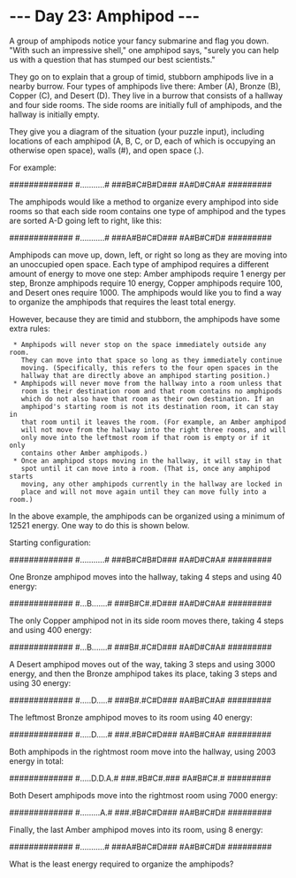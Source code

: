 # --- Day 23: Amphipod ---

   A group of amphipods notice your fancy submarine and flag you down. "With
   such an impressive shell," one amphipod says, "surely you can help us with
   a question that has stumped our best scientists."

   They go on to explain that a group of timid, stubborn amphipods live in a
   nearby burrow. Four types of amphipods live there: Amber (A), Bronze (B),
   Copper (C), and Desert (D). They live in a burrow that consists of a
   hallway and four side rooms. The side rooms are initially full of
   amphipods, and the hallway is initially empty.

   They give you a diagram of the situation (your puzzle input), including
   locations of each amphipod (A, B, C, or D, each of which is occupying an
   otherwise open space), walls (#), and open space (.).

   For example:

 #############
 #...........#
 ###B#C#B#D###
   #A#D#C#A#
   #########

   The amphipods would like a method to organize every amphipod into side
   rooms so that each side room contains one type of amphipod and the types
   are sorted A-D going left to right, like this:

 #############
 #...........#
 ###A#B#C#D###
   #A#B#C#D#
   #########

   Amphipods can move up, down, left, or right so long as they are moving
   into an unoccupied open space. Each type of amphipod requires a different
   amount of energy to move one step: Amber amphipods require 1 energy per
   step, Bronze amphipods require 10 energy, Copper amphipods require 100,
   and Desert ones require 1000. The amphipods would like you to find a way
   to organize the amphipods that requires the least total energy.

   However, because they are timid and stubborn, the amphipods have some
   extra rules:

     * Amphipods will never stop on the space immediately outside any room.
       They can move into that space so long as they immediately continue
       moving. (Specifically, this refers to the four open spaces in the
       hallway that are directly above an amphipod starting position.)
     * Amphipods will never move from the hallway into a room unless that
       room is their destination room and that room contains no amphipods
       which do not also have that room as their own destination. If an
       amphipod's starting room is not its destination room, it can stay in
       that room until it leaves the room. (For example, an Amber amphipod
       will not move from the hallway into the right three rooms, and will
       only move into the leftmost room if that room is empty or if it only
       contains other Amber amphipods.)
     * Once an amphipod stops moving in the hallway, it will stay in that
       spot until it can move into a room. (That is, once any amphipod starts
       moving, any other amphipods currently in the hallway are locked in
       place and will not move again until they can move fully into a room.)

   In the above example, the amphipods can be organized using a minimum of
   12521 energy. One way to do this is shown below.

   Starting configuration:

 #############
 #...........#
 ###B#C#B#D###
   #A#D#C#A#
   #########

   One Bronze amphipod moves into the hallway, taking 4 steps and using 40
   energy:

 #############
 #...B.......#
 ###B#C#.#D###
   #A#D#C#A#
   #########

   The only Copper amphipod not in its side room moves there, taking 4 steps
   and using 400 energy:

 #############
 #...B.......#
 ###B#.#C#D###
   #A#D#C#A#
   #########

   A Desert amphipod moves out of the way, taking 3 steps and using 3000
   energy, and then the Bronze amphipod takes its place, taking 3 steps and
   using 30 energy:

 #############
 #.....D.....#
 ###B#.#C#D###
   #A#B#C#A#
   #########

   The leftmost Bronze amphipod moves to its room using 40 energy:

 #############
 #.....D.....#
 ###.#B#C#D###
   #A#B#C#A#
   #########

   Both amphipods in the rightmost room move into the hallway, using 2003
   energy in total:

 #############
 #.....D.D.A.#
 ###.#B#C#.###
   #A#B#C#.#
   #########

   Both Desert amphipods move into the rightmost room using 7000 energy:

 #############
 #.........A.#
 ###.#B#C#D###
   #A#B#C#D#
   #########

   Finally, the last Amber amphipod moves into its room, using 8 energy:

 #############
 #...........#
 ###A#B#C#D###
   #A#B#C#D#
   #########

   What is the least energy required to organize the amphipods?

